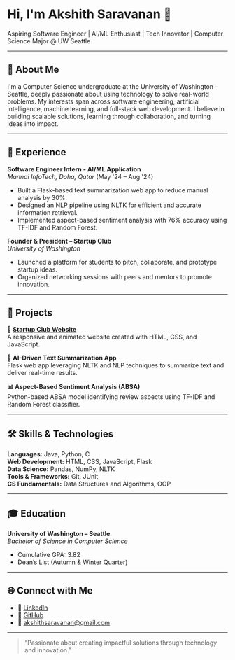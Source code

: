 # Hi, I'm Akshith Saravanan 👋

Aspiring Software Engineer | AI/ML Enthusiast | Tech Innovator | Computer Science Major @ UW Seattle

---

## 📌 About Me

I'm a Computer Science undergraduate at the University of Washington - Seattle, deeply passionate about using technology to solve real-world problems. My interests span across software engineering, artificial intelligence, machine learning, and full-stack web development. I believe in building scalable solutions, learning through collaboration, and turning ideas into impact.

---

## 💼 Experience

**Software Engineer Intern - AI/ML Application**  
*Mannai InfoTech, Doha, Qatar* (May '24 – Aug '24)  
- Built a Flask-based text summarization web app to reduce manual analysis by 30%.  
- Designed an NLP pipeline using NLTK for efficient and accurate information retrieval.  
- Implemented aspect-based sentiment analysis with 76% accuracy using TF-IDF and Random Forest.

**Founder & President – Startup Club**  
*University of Washington*  
- Launched a platform for students to pitch, collaborate, and prototype startup ideas.  
- Organized networking sessions with peers and mentors to promote innovation.

---

## 🚀 Projects

**🔗 [Startup Club Website](https://startupclubuw.com)**  
A responsive and animated website created with HTML, CSS, and JavaScript.

**🧠 AI-Driven Text Summarization App**  
Flask web app leveraging NLTK and NLP techniques to summarize text and deliver real-time results.

**📊 Aspect-Based Sentiment Analysis (ABSA)**  
Python-based ABSA model identifying review aspects using TF-IDF and Random Forest classifier.

---

## 🛠️ Skills & Technologies

**Languages:** Java, Python, C  
**Web Development:** HTML, CSS, JavaScript, Flask  
**Data Science:** Pandas, NumPy, NLTK  
**Tools & Frameworks:** Git, JUnit  
**CS Fundamentals:** Data Structures and Algorithms, OOP

---

## 🎓 Education

**University of Washington – Seattle**  
*Bachelor of Science in Computer Science*  
- Cumulative GPA: 3.82  
- Dean’s List (Autumn & Winter Quarter)

---

## 🌐 Connect with Me

- 🔗 [LinkedIn](https://linkedin.com/in/akshithsaravanan/)  
- 🧠 [GitHub](https://github.com/akshithsaravanan)  
- 📧 akshithsaravanan@gmail.com  

---

> “Passionate about creating impactful solutions through technology and innovation.”
